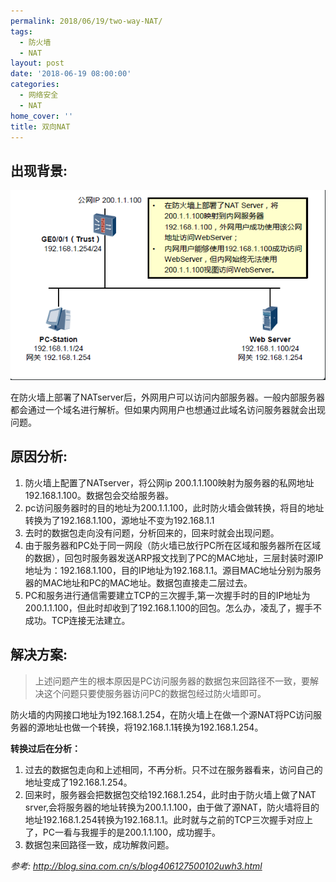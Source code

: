 ```yaml
---
permalink: 2018/06/19/two-way-NAT/
tags:
  - 防火墙
  - NAT
layout: post
date: '2018-06-19 08:00:00'
categories:
  - 网络安全
  - NAT
home_cover: ''
title: 双向NAT
---
```


## 出现背景:


![b9811c8993f5ed74fe6e60a150e3a5e9.png](../post_images/07e38a0ee2177254c3d743f235795d42.png)


在防火墙上部署了NATserver后，外网用户可以访问内部服务器。一般内部服务器都会通过一个域名进行解析。但如果内网用户也想通过此域名访问服务器就会出现问题。


## 原因分析:

1. 防火墙上配置了NATserver，将公网ip    200.1.1.100映射为服务器的私网地址192.168.1.100。数据包会交给服务器。
2. pc访问服务器时的目的地址为200.1.1.100，此时防火墙会做转换，将目的地址转换为了192.168.1.100，源地址不变为192.168.1.1
3. 去时的数据包走向没有问题，分析回来的，回来时就会出现问题。
4. 由于服务器和PC处于同一网段（防火墙已放行PC所在区域和服务器所在区域的数据），回包时服务器发送ARP报文找到了PC的MAC地址，三层封装时源IP地址为：192.168.1.100，目的IP地址为192.168.1.1。源目MAC地址分别为服务器的MAC地址和PC的MAC地址。数据包直接走二层过去。
5. PC和服务进行通信需要建立TCP的三次握手,第一次握手时的目的IP地址为200.1.1.100，但此时却收到了192.168.1.100的回包。怎么办，凌乱了，握手不成功。TCP连接无法建立。

## 解决方案:


> 上述问题产生的根本原因是PC访问服务器的数据包来回路径不一致，要解决这个问题只要使服务器访问PC的数据包经过防火墙即可。


防火墙的内网接口地址为192.168.1.254，在防火墙上在做一个源NAT将PC访问服务器的源地址也做一个转换，将192.168.1.1转换为192.168.1.254。


**转换过后在分析：**

1. 过去的数据包走向和上述相同，不再分析。只不过在服务器看来，访问自己的地址变成了192.168.1.254。
2. 回来时，服务器会把数据包交给192.168.1.254，此时由于防火墙上做了NAT srver,会将服务器的地址转换为200.1.1.100，由于做了源NAT，防火墙将目的地址192.168.1.254转换为192.168.1.1。此时就与之前的TCP三次握手对应上了，PC一看与我握手的是200.1.1.100，成功握手。
3. 数据包来回路径一致，成功解救问题。

_参考:
http://blog.sina.com.cn/s/blog406127500102uwh3.html_

